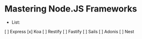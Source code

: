 # Mastering Node.JS Frameworks

- List:

[ ] Express
[x] Koa
[ ] Restify
[ ] Fastify
[ ] Sails
[ ] Adonis
[ ] Nest